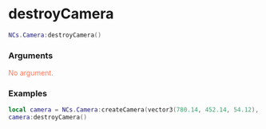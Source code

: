 # destroyCamera

```lua
NCs.Camera:destroyCamera()
```

### Arguments

<span style="color : #FF7659;">No argument.</span>

### Examples
```lua
local camera = NCs.Camera:createCamera(vector3(780.14, 452.14, 54.12), 180.0)
camera:destroyCamera()
```